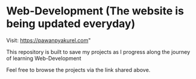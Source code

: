 # Web-Development (The website is being updated everyday)
Visit: https://pawanpyakurel.com" 
<p>This repository is built to save my projects as I progress along the journey of learning Web-Development</p>
<p> Feel free to browse the projects via the link shared above.
